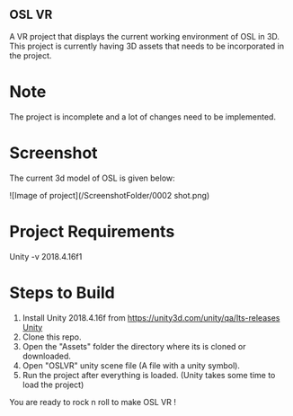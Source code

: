 ## OSL VR
A VR project that displays the current working environment of OSL in 3D. This project is currently having 3D assets that needs to be incorporated in the project.

# Note  
The project is incomplete and a lot of changes need to be implemented.

# Screenshot 
The current 3d model of OSL is given below:

![Image of project](/ScreenshotFolder/0002 shot.png)

# Project Requirements
Unity -v 2018.4.16f1

# Steps to Build
1. Install Unity 2018.4.16f from https://unity3d.com/unity/qa/lts-releases
[Unity](https://unity3d.com/unity/qa/lts-releases)
2. Clone this repo.
3. Open the "Assets" folder the directory where its is cloned or downloaded.
4. Open "OSLVR" unity scene file (A file with a unity symbol).
5. Run the project after everything is loaded. (Unity takes some time to load the project)

You are ready to rock n roll to make OSL VR !


